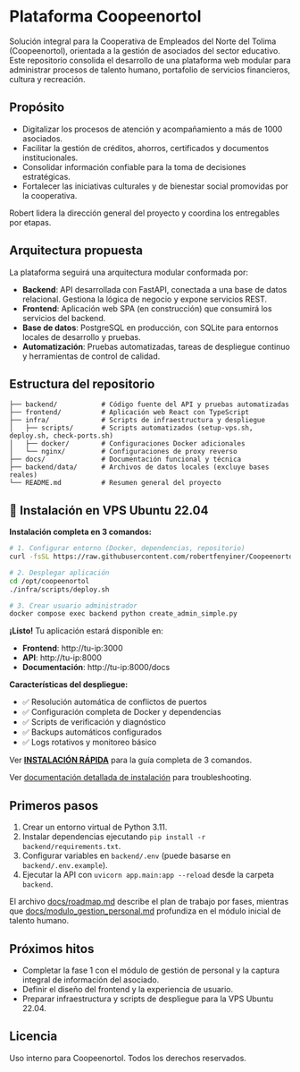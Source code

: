 # Plataforma Coopeenortol

Solución integral para la Cooperativa de Empleados del Norte del Tolima (Coopeenortol), orientada a la gestión de asociados del sector educativo. Este repositorio consolida el desarrollo de una plataforma web modular para administrar procesos de talento humano, portafolio de servicios financieros, cultura y recreación.

## Propósito

- Digitalizar los procesos de atención y acompañamiento a más de 1000 asociados.
- Facilitar la gestión de créditos, ahorros, certificados y documentos institucionales.
- Consolidar información confiable para la toma de decisiones estratégicas.
- Fortalecer las iniciativas culturales y de bienestar social promovidas por la cooperativa.

Robert lidera la dirección general del proyecto y coordina los entregables por etapas.

## Arquitectura propuesta

La plataforma seguirá una arquitectura modular conformada por:

- **Backend**: API desarrollada con FastAPI, conectada a una base de datos relacional. Gestiona la lógica de negocio y expone servicios REST.
- **Frontend**: Aplicación web SPA (en construcción) que consumirá los servicios del backend.
- **Base de datos**: PostgreSQL en producción, con SQLite para entornos locales de desarrollo y pruebas.
- **Automatización**: Pruebas automatizadas, tareas de despliegue continuo y herramientas de control de calidad.

## Estructura del repositorio

```
├── backend/           # Código fuente del API y pruebas automatizadas
├── frontend/          # Aplicación web React con TypeScript
├── infra/             # Scripts de infraestructura y despliegue
│   ├── scripts/       # Scripts automatizados (setup-vps.sh, deploy.sh, check-ports.sh)
│   ├── docker/        # Configuraciones Docker adicionales
│   └── nginx/         # Configuraciones de proxy reverso
├── docs/              # Documentación funcional y técnica
├── backend/data/      # Archivos de datos locales (excluye bases reales)
└── README.md          # Resumen general del proyecto
```

## 🚀 Instalación en VPS Ubuntu 22.04

**Instalación completa en 3 comandos:**

```bash
# 1. Configurar entorno (Docker, dependencias, repositorio)
curl -fsSL https://raw.githubusercontent.com/robertfenyiner/Coopeenortol2/main/infra/scripts/setup-vps.sh | bash

# 2. Desplegar aplicación
cd /opt/coopeenortol
./infra/scripts/deploy.sh

# 3. Crear usuario administrador
docker compose exec backend python create_admin_simple.py
```

**¡Listo!** Tu aplicación estará disponible en:
- **Frontend**: http://tu-ip:3000
- **API**: http://tu-ip:8000  
- **Documentación**: http://tu-ip:8000/docs

**Características del despliegue:**
- ✅ Resolución automática de conflictos de puertos
- ✅ Configuración completa de Docker y dependencias
- ✅ Scripts de verificación y diagnóstico
- ✅ Backups automáticos configurados
- ✅ Logs rotativos y monitoreo básico

Ver [**INSTALACIÓN RÁPIDA**](docs/INSTALACION_RAPIDA.md) para la guía completa de 3 comandos.

Ver [documentación detallada de instalación](docs/instalacion_vps.md) para troubleshooting.

## Primeros pasos

1. Crear un entorno virtual de Python 3.11.
2. Instalar dependencias ejecutando `pip install -r backend/requirements.txt`.
3. Configurar variables en `backend/.env` (puede basarse en `backend/.env.example`).
4. Ejecutar la API con `uvicorn app.main:app --reload` desde la carpeta `backend`.

El archivo [docs/roadmap.md](docs/roadmap.md) describe el plan de trabajo por fases, mientras que [docs/modulo_gestion_personal.md](docs/modulo_gestion_personal.md) profundiza en el módulo inicial de talento humano.

## Próximos hitos

- Completar la fase 1 con el módulo de gestión de personal y la captura integral de información del asociado.
- Definir el diseño del frontend y la experiencia de usuario.
- Preparar infraestructura y scripts de despliegue para la VPS Ubuntu 22.04.

## Licencia

Uso interno para Coopeenortol. Todos los derechos reservados.
